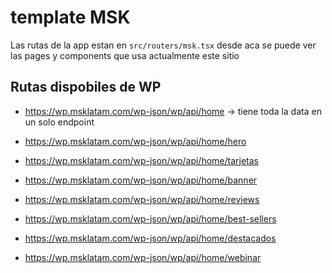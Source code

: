﻿# template MSK
Las rutas de la app estan en `src/routers/msk.tsx` desde aca se puede ver las pages y components que usa actualmente este sitio

## Rutas dispobiles de WP
- https://wp.msklatam.com/wp-json/wp/api/home -> tiene toda la data en un solo endpoint


- https://wp.msklatam.com/wp-json/wp/api/home/hero
- https://wp.msklatam.com/wp-json/wp/api/home/tarjetas
- https://wp.msklatam.com/wp-json/wp/api/home/banner
- https://wp.msklatam.com/wp-json/wp/api/home/reviews
- https://wp.msklatam.com/wp-json/wp/api/home/best-sellers
- https://wp.msklatam.com/wp-json/wp/api/home/destacados
- https://wp.msklatam.com/wp-json/wp/api/home/webinar 
